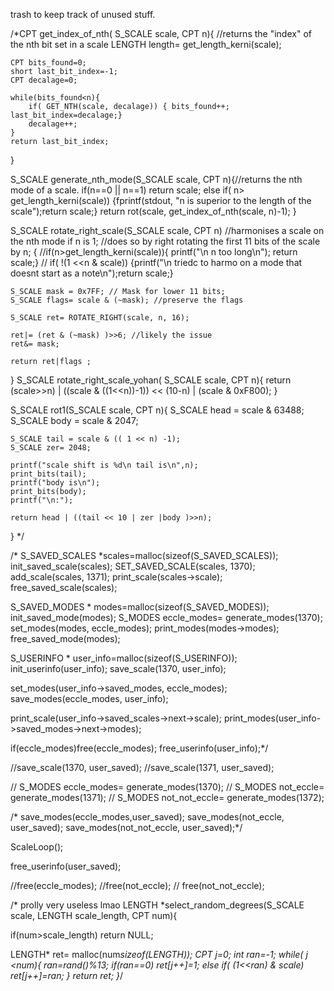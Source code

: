 trash to keep track of unused stuff.


/*CPT get_index_of_nth( S_SCALE scale, CPT n){
    //returns the "index" of the nth bit set in a scale 
    LENGTH length= get_length_kerni(scale);
    
    CPT bits_found=0;
    short last_bit_index=-1;
    CPT decalage=0;

    while(bits_found<n){
        if( GET_NTH(scale, decalage)) { bits_found++; last_bit_index=decalage;}
        decalage++;
    }
    return last_bit_index;
}

S_SCALE generate_nth_mode(S_SCALE scale, CPT n){//returns the nth mode of a scale. 
    if(n==0 || n==1) return scale;
    else if( n> get_length_kerni(scale)) {fprintf(stdout, "n is superior to the length of the scale");return scale;} 
    return rot(scale, get_index_of_nth(scale, n)-1);
}



S_SCALE rotate_right_scale(S_SCALE scale, CPT n) //harmonises a scale on the nth mode if n is 1;
//does so by right rotating the first 11 bits of the scale by n;
{
    //if(n>get_length_kerni(scale)){ printf("\n n too long\n"); return scale;}
   // if( !(1 <<n & scale)) {printf("\n triedc to harmo on a mode that doesnt start as a note\n");return scale;} 
    
    S_SCALE mask = 0x7FF; // Mask for lower 11 bits;
    S_SCALE flags= scale & (~mask); //preserve the flags 
    
    S_SCALE ret= ROTATE_RIGHT(scale, n, 16);

    ret|= (ret & (~mask) )>>6; //likely the issue
    ret&= mask;
    
    return ret|flags ;
}
S_SCALE rotate_right_scale_yohan( S_SCALE scale, CPT n){
      return (scale>>n)  | ((scale & ((1<<n))-1)) << (10-n)  | (scale & 0xF800);
}

S_SCALE rot1(S_SCALE scale, CPT n){
    S_SCALE head = scale & 63488;
    S_SCALE body = scale & 2047; 

    S_SCALE tail = scale & (( 1 << n) -1);
    S_SCALE zer= 2048; 

    printf("scale shift is %d\n tail is\n",n);
    print_bits(tail);
    printf("body is\n");
    print_bits(body);
    printf("\n:");

    return head | ((tail << 10 | zer |body )>>n);
}
*/



 /*
  S_SAVED_SCALES *scales=malloc(sizeof(S_SAVED_SCALES));
  init_saved_scale(scales);
  SET_SAVED_SCALE(scales, 1370);
  add_scale(scales, 1371);
  print_scale(scales->scale);
  free_saved_scale(scales);

  S_SAVED_MODES * modes=malloc(sizeof(S_SAVED_MODES));
  init_saved_mode(modes);
  S_MODES eccle_modes= generate_modes(1370);
  set_modes(modes, eccle_modes);
  print_modes(modes->modes);
  free_saved_mode(modes);


  S_USERINFO * user_info=malloc(sizeof(S_USERINFO));
  init_userinfo(user_info);
  save_scale(1370, user_info);

  set_modes(user_info->saved_modes, eccle_modes);
  save_modes(eccle_modes, user_info);
 

  print_scale(user_info->saved_scales->next->scale);
  print_modes(user_info->saved_modes->next->modes);

  
  if(eccle_modes)free(eccle_modes);
  free_userinfo(user_info);*/


  //save_scale(1370, user_saved);
  //save_scale(1371, user_saved);

 // S_MODES eccle_modes= generate_modes(1370);
 // S_MODES not_eccle= generate_modes(1371);
 // S_MODES not_not_eccle= generate_modes(1372);

 /* save_modes(eccle_modes,user_saved);
  save_modes(not_eccle, user_saved);
  save_modes(not_not_eccle, user_saved);*/

  ScaleLoop();

  free_userinfo(user_saved);

  //free(eccle_modes);
  //free(not_eccle);
 // free(not_not_eccle);


/* prolly very useless lmao
LENGTH *select_random_degrees(S_SCALE scale, LENGTH scale_length, CPT num){
  
  if(num>scale_length) return NULL;
  
  LENGTH* ret= malloc(num*sizeof(LENGTH));
  CPT j=0;
  int ran=-1; 
  while( j <num){
    ran=rand()%13;
    if(ran==0) ret[j++]=1; 
    else if( (1<<ran) & scale) ret[j++]=ran;
  }
  return ret;
}*/
